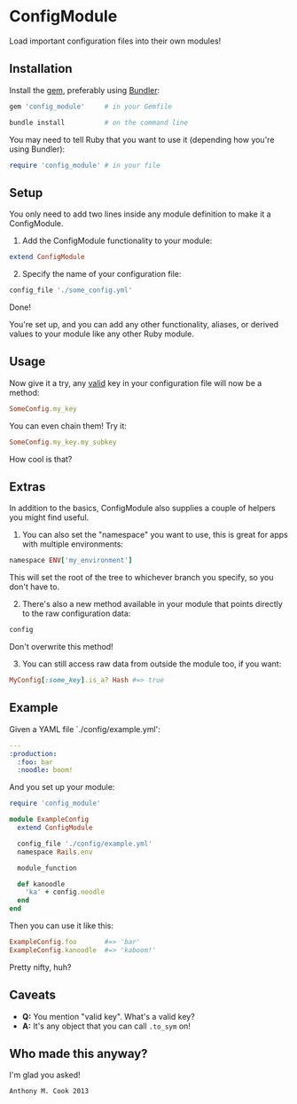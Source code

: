 ConfigModule
=============

Load important configuration files into their own modules!

Installation
------------

Install the [gem](http://rubygems.org/gems/config_module), preferably using [Bundler](http://gembundler.com/):

  ```ruby
  gem 'config_module'     # in your Gemfile
  ```

  ```bash
  bundle install          # on the command line
  ```

You may need to tell Ruby that you want to use it (depending how you're using Bundler):

  ```ruby
  require 'config_module' # in your file
  ```

Setup
-----

You only need to add two lines inside any module definition to make it a ConfigModule.

1. Add the ConfigModule functionality to your module:

  ```ruby
  extend ConfigModule
  ```

2. Specify the name of your configuration file:

  ```ruby
  config_file './some_config.yml'
  ```

Done! 

You're set up, and you can add any other functionality, aliases, or derived values to your module
like any other Ruby module.

Usage
-----

Now give it a try, any [valid](https://github.com/acook/config_module/edit/master/README.markdown#caveats) 
key in your configuration file will now be a method:

```ruby
SomeConfig.my_key
```

You can even chain them! Try it:

```ruby
SomeConfig.my_key.my_subkey
```

How cool is that?

Extras
------

In addition to the basics, ConfigModule also supplies a couple of helpers you might find useful.

1. You can also set the "namespace" you want to use, this is great for apps with multiple environments:

  ```ruby
  namespace ENV['my_environment']
  ```

  This will set the root of the tree to whichever branch you specify, so you don't have to.
  
2. There's also a new method available in your module that points directly to the raw configuration data:
   
  ```ruby
  config
  ```
  
  Don't overwrite this method!

3. You can still access raw data from outside the module too, if you want:
  
  ```ruby
  MyConfig[:some_key].is_a? Hash #=> true
  ```

Example
-------

Given a YAML file `./config/example.yml':

```yaml
---
:production:
  :foo: bar
  :noodle: boom!
```

And you set up your module:

```ruby
require 'config_module'

module ExampleConfig
  extend ConfigModule

  config_file './config/example.yml'
  namespace Rails.env

  module_function

  def kanoodle
    'ka' + config.noodle
  end
end
```

Then you can use it like this:

```ruby
ExampleConfig.foo       #=> 'bar'
ExampleConfig.kanoodle  #=> 'kaboom!'
```

Pretty nifty, huh?

Caveats
-------

- **Q:** You mention "valid key". What's a valid key? 
- **A:** It's any object that you can call `.to_sym` on!

Who made this anyway?
---------------------

I'm glad you asked!

    Anthony M. Cook 2013
    
